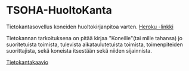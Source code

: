 # TSOHA-HuoltoKanta
Tietokantasovellus koneiden huoltokirjanpitoa varten.
[Heroku -linkki](https://tsoha-konekanta.herokuapp.com/)


Tietokannan tarkoituksena on pitää kirjaa "Koneille"(tai mille tahansa) jo suoritetuista toimista, tulevista aikataulutetuista toimista, toimenpiteiden suorittajista, sekä koneista itsestään sekä niiden sijainnista.

[Tietokantakaavio](../master/documentation/Kaaviot/TSOHA-HuoltoKanta-TietokantaKaavio-smaller.png)
